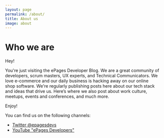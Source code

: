 ```yaml
---
layout: page
permalink: /about/
title: About us
image: about
---
```


# Who we are

Hey!

You're just visiting the ePages Developer Blog.
We are a great community of developers, scrum masters, UX experts, and Technical Communicators.
We love e-commerce and our daily business is hacking away on our online shop software.
We're regularly publishing posts here about our tech stack and ideas that drive us.
Here’s where we also post about work culture, meetups, events and conferences, and much more.

Enjoy!

You can find us on the following channels:

* [Twitter @epagesdevs](https://twitter.com/epagesdevs?lang=en)
* [YouTube "ePages Developers"](https://www.youtube.com/channel/UCI5hX9kgUGFnYpfxZYxlP0Q)
